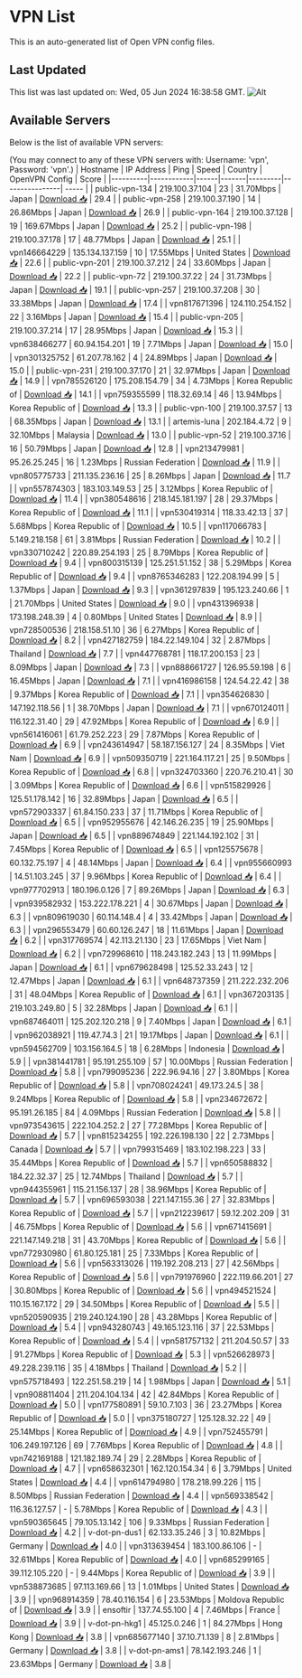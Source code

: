# VPN List

This is an auto-generated list of Open VPN config files.

## Last Updated

This list was last updated on: Wed, 05 Jun 2024 16:38:58 GMT.
![Alt](https://repobeats.axiom.co/api/embed/186b98318ef1479477931607c1ad7d823f12451f.svg "Repobeats analytics image")

## Available Servers

Below is the list of available VPN servers:

(You may connect to any of these VPN servers with: Username: 'vpn', Password: 'vpn'.)
| Hostname | IP Address | Ping | Speed | Country | OpenVPN Config | Score |
|----------|------------|------|-------|---------|----------------| ----- |
| public-vpn-134 | 219.100.37.104 | 23 | 31.70Mbps | Japan | [Download 📥](./configs/server_0_JP.ovpn) | 29.4 |
| public-vpn-258 | 219.100.37.190 | 14 | 26.86Mbps | Japan | [Download 📥](./configs/server_1_JP.ovpn) | 26.9 |
| public-vpn-164 | 219.100.37.128 | 19 | 169.67Mbps | Japan | [Download 📥](./configs/server_2_JP.ovpn) | 25.2 |
| public-vpn-198 | 219.100.37.178 | 17 | 48.77Mbps | Japan | [Download 📥](./configs/server_3_JP.ovpn) | 25.1 |
| vpn146664229 | 135.134.137.159 | 10 | 17.55Mbps | United States | [Download 📥](./configs/server_4_US.ovpn) | 22.6 |
| public-vpn-201 | 219.100.37.212 | 24 | 33.60Mbps | Japan | [Download 📥](./configs/server_5_JP.ovpn) | 22.2 |
| public-vpn-72 | 219.100.37.22 | 24 | 31.73Mbps | Japan | [Download 📥](./configs/server_6_JP.ovpn) | 19.1 |
| public-vpn-257 | 219.100.37.208 | 30 | 33.38Mbps | Japan | [Download 📥](./configs/server_7_JP.ovpn) | 17.4 |
| vpn817671396 | 124.110.254.152 | 22 | 3.16Mbps | Japan | [Download 📥](./configs/server_8_JP.ovpn) | 15.4 |
| public-vpn-205 | 219.100.37.214 | 17 | 28.95Mbps | Japan | [Download 📥](./configs/server_9_JP.ovpn) | 15.3 |
| vpn638466277 | 60.94.154.201 | 19 | 7.71Mbps | Japan | [Download 📥](./configs/server_10_JP.ovpn) | 15.0 |
| vpn301325752 | 61.207.78.162 | 4 | 24.89Mbps | Japan | [Download 📥](./configs/server_11_JP.ovpn) | 15.0 |
| public-vpn-231 | 219.100.37.170 | 21 | 32.97Mbps | Japan | [Download 📥](./configs/server_12_JP.ovpn) | 14.9 |
| vpn785526120 | 175.208.154.79 | 34 | 4.73Mbps | Korea Republic of | [Download 📥](./configs/server_13_KR.ovpn) | 14.1 |
| vpn759355599 | 118.32.69.14 | 46 | 13.94Mbps | Korea Republic of | [Download 📥](./configs/server_14_KR.ovpn) | 13.3 |
| public-vpn-100 | 219.100.37.57 | 13 | 68.35Mbps | Japan | [Download 📥](./configs/server_15_JP.ovpn) | 13.1 |
| artemis-luna | 202.184.4.72 | 9 | 32.10Mbps | Malaysia | [Download 📥](./configs/server_16_MY.ovpn) | 13.0 |
| public-vpn-52 | 219.100.37.16 | 16 | 50.79Mbps | Japan | [Download 📥](./configs/server_17_JP.ovpn) | 12.8 |
| vpn213479981 | 95.26.25.245 | 16 | 1.23Mbps | Russian Federation | [Download 📥](./configs/server_18_RU.ovpn) | 11.9 |
| vpn805775733 | 211.135.236.16 | 25 | 8.26Mbps | Japan | [Download 📥](./configs/server_19_JP.ovpn) | 11.7 |
| vpn557874303 | 183.103.149.53 | 25 | 3.12Mbps | Korea Republic of | [Download 📥](./configs/server_20_KR.ovpn) | 11.4 |
| vpn380548616 | 218.145.181.197 | 28 | 29.37Mbps | Korea Republic of | [Download 📥](./configs/server_21_KR.ovpn) | 11.1 |
| vpn530419314 | 118.33.42.13 | 37 | 5.68Mbps | Korea Republic of | [Download 📥](./configs/server_22_KR.ovpn) | 10.5 |
| vpn117066783 | 5.149.218.158 | 61 | 3.81Mbps | Russian Federation | [Download 📥](./configs/server_23_RU.ovpn) | 10.2 |
| vpn330710242 | 220.89.254.193 | 25 | 8.79Mbps | Korea Republic of | [Download 📥](./configs/server_24_KR.ovpn) | 9.4 |
| vpn800315139 | 125.251.51.152 | 38 | 5.29Mbps | Korea Republic of | [Download 📥](./configs/server_25_KR.ovpn) | 9.4 |
| vpn8765346283 | 122.208.194.99 | 5 | 1.37Mbps | Japan | [Download 📥](./configs/server_26_JP.ovpn) | 9.3 |
| vpn361297839 | 195.123.240.66 | 1 | 21.70Mbps | United States | [Download 📥](./configs/server_27_US.ovpn) | 9.0 |
| vpn431396938 | 173.198.248.39 | 4 | 0.80Mbps | United States | [Download 📥](./configs/server_28_US.ovpn) | 8.9 |
| vpn728500536 | 218.158.51.10 | 36 | 6.27Mbps | Korea Republic of | [Download 📥](./configs/server_29_KR.ovpn) | 8.2 |
| vpn427182759 | 184.22.149.104 | 32 | 2.87Mbps | Thailand | [Download 📥](./configs/server_30_TH.ovpn) | 7.7 |
| vpn447768781 | 118.17.200.153 | 23 | 8.09Mbps | Japan | [Download 📥](./configs/server_31_JP.ovpn) | 7.3 |
| vpn888661727 | 126.95.59.198 | 6 | 16.45Mbps | Japan | [Download 📥](./configs/server_32_JP.ovpn) | 7.1 |
| vpn416986158 | 124.54.22.42 | 38 | 9.37Mbps | Korea Republic of | [Download 📥](./configs/server_33_KR.ovpn) | 7.1 |
| vpn354626830 | 147.192.118.56 | 1 | 38.70Mbps | Japan | [Download 📥](./configs/server_34_JP.ovpn) | 7.1 |
| vpn670124011 | 116.122.31.40 | 29 | 47.92Mbps | Korea Republic of | [Download 📥](./configs/server_35_KR.ovpn) | 6.9 |
| vpn561416061 | 61.79.252.223 | 29 | 7.87Mbps | Korea Republic of | [Download 📥](./configs/server_36_KR.ovpn) | 6.9 |
| vpn243614947 | 58.187.156.127 | 24 | 8.35Mbps | Viet Nam | [Download 📥](./configs/server_37_VN.ovpn) | 6.9 |
| vpn509350719 | 221.164.117.21 | 25 | 9.50Mbps | Korea Republic of | [Download 📥](./configs/server_38_KR.ovpn) | 6.8 |
| vpn324703360 | 220.76.210.41 | 30 | 3.09Mbps | Korea Republic of | [Download 📥](./configs/server_39_KR.ovpn) | 6.6 |
| vpn515829926 | 125.51.178.142 | 16 | 32.89Mbps | Japan | [Download 📥](./configs/server_40_JP.ovpn) | 6.5 |
| vpn572903337 | 61.84.150.233 | 37 | 11.71Mbps | Korea Republic of | [Download 📥](./configs/server_41_KR.ovpn) | 6.5 |
| vpn952955676 | 42.146.26.235 | 19 | 25.90Mbps | Japan | [Download 📥](./configs/server_42_JP.ovpn) | 6.5 |
| vpn889674849 | 221.144.192.102 | 31 | 7.45Mbps | Korea Republic of | [Download 📥](./configs/server_43_KR.ovpn) | 6.5 |
| vpn125575678 | 60.132.75.197 | 4 | 48.14Mbps | Japan | [Download 📥](./configs/server_44_JP.ovpn) | 6.4 |
| vpn955660993 | 14.51.103.245 | 37 | 9.96Mbps | Korea Republic of | [Download 📥](./configs/server_45_KR.ovpn) | 6.4 |
| vpn977702913 | 180.196.0.126 | 7 | 89.26Mbps | Japan | [Download 📥](./configs/server_46_JP.ovpn) | 6.3 |
| vpn939582932 | 153.222.178.221 | 4 | 30.67Mbps | Japan | [Download 📥](./configs/server_47_JP.ovpn) | 6.3 |
| vpn809619030 | 60.114.148.4 | 4 | 33.42Mbps | Japan | [Download 📥](./configs/server_48_JP.ovpn) | 6.3 |
| vpn296553479 | 60.60.126.247 | 18 | 11.61Mbps | Japan | [Download 📥](./configs/server_49_JP.ovpn) | 6.2 |
| vpn317769574 | 42.113.21.130 | 23 | 17.65Mbps | Viet Nam | [Download 📥](./configs/server_50_VN.ovpn) | 6.2 |
| vpn729968610 | 118.243.182.243 | 13 | 11.99Mbps | Japan | [Download 📥](./configs/server_51_JP.ovpn) | 6.1 |
| vpn679628498 | 125.52.33.243 | 12 | 12.47Mbps | Japan | [Download 📥](./configs/server_52_JP.ovpn) | 6.1 |
| vpn648737359 | 211.222.232.206 | 31 | 48.04Mbps | Korea Republic of | [Download 📥](./configs/server_53_KR.ovpn) | 6.1 |
| vpn367203135 | 219.103.249.80 | 5 | 32.28Mbps | Japan | [Download 📥](./configs/server_54_JP.ovpn) | 6.1 |
| vpn687464011 | 125.202.120.218 | 9 | 7.40Mbps | Japan | [Download 📥](./configs/server_55_JP.ovpn) | 6.1 |
| vpn962038921 | 119.47.74.3 | 21 | 19.17Mbps | Japan | [Download 📥](./configs/server_56_JP.ovpn) | 6.1 |
| vpn594562709 | 103.156.164.5 | 18 | 6.28Mbps | Indonesia | [Download 📥](./configs/server_57_ID.ovpn) | 5.9 |
| vpn381441781 | 95.191.255.109 | 57 | 10.00Mbps | Russian Federation | [Download 📥](./configs/server_58_RU.ovpn) | 5.8 |
| vpn799095236 | 222.96.94.16 | 27 | 3.80Mbps | Korea Republic of | [Download 📥](./configs/server_59_KR.ovpn) | 5.8 |
| vpn708024241 | 49.173.24.5 | 38 | 9.24Mbps | Korea Republic of | [Download 📥](./configs/server_60_KR.ovpn) | 5.8 |
| vpn234672672 | 95.191.26.185 | 84 | 4.09Mbps | Russian Federation | [Download 📥](./configs/server_61_RU.ovpn) | 5.8 |
| vpn973543615 | 222.104.252.2 | 27 | 77.28Mbps | Korea Republic of | [Download 📥](./configs/server_62_KR.ovpn) | 5.7 |
| vpn815234255 | 192.226.198.130 | 22 | 2.73Mbps | Canada | [Download 📥](./configs/server_63_CA.ovpn) | 5.7 |
| vpn799315469 | 183.102.198.223 | 33 | 35.44Mbps | Korea Republic of | [Download 📥](./configs/server_64_KR.ovpn) | 5.7 |
| vpn650588832 | 184.22.32.37 | 25 | 12.74Mbps | Thailand | [Download 📥](./configs/server_65_TH.ovpn) | 5.7 |
| vpn944355961 | 115.21.156.137 | 28 | 38.96Mbps | Korea Republic of | [Download 📥](./configs/server_66_KR.ovpn) | 5.7 |
| vpn696593038 | 221.147.155.36 | 27 | 32.83Mbps | Korea Republic of | [Download 📥](./configs/server_67_KR.ovpn) | 5.7 |
| vpn212239617 | 59.12.202.209 | 31 | 46.75Mbps | Korea Republic of | [Download 📥](./configs/server_68_KR.ovpn) | 5.6 |
| vpn671415691 | 221.147.149.218 | 31 | 43.70Mbps | Korea Republic of | [Download 📥](./configs/server_69_KR.ovpn) | 5.6 |
| vpn772930980 | 61.80.125.181 | 25 | 7.33Mbps | Korea Republic of | [Download 📥](./configs/server_70_KR.ovpn) | 5.6 |
| vpn563313026 | 119.192.208.213 | 27 | 42.56Mbps | Korea Republic of | [Download 📥](./configs/server_71_KR.ovpn) | 5.6 |
| vpn791976960 | 222.119.66.201 | 27 | 30.80Mbps | Korea Republic of | [Download 📥](./configs/server_72_KR.ovpn) | 5.6 |
| vpn494521524 | 110.15.167.172 | 29 | 34.50Mbps | Korea Republic of | [Download 📥](./configs/server_73_KR.ovpn) | 5.5 |
| vpn520590935 | 219.240.124.190 | 28 | 43.28Mbps | Korea Republic of | [Download 📥](./configs/server_74_KR.ovpn) | 5.4 |
| vpn943280743 | 49.165.123.116 | 37 | 22.53Mbps | Korea Republic of | [Download 📥](./configs/server_75_KR.ovpn) | 5.4 |
| vpn581757132 | 211.204.50.57 | 33 | 91.27Mbps | Korea Republic of | [Download 📥](./configs/server_76_KR.ovpn) | 5.3 |
| vpn526628973 | 49.228.239.116 | 35 | 4.18Mbps | Thailand | [Download 📥](./configs/server_77_TH.ovpn) | 5.2 |
| vpn575718493 | 122.251.58.219 | 14 | 1.98Mbps | Japan | [Download 📥](./configs/server_78_JP.ovpn) | 5.1 |
| vpn908811404 | 211.204.104.134 | 42 | 42.84Mbps | Korea Republic of | [Download 📥](./configs/server_79_KR.ovpn) | 5.0 |
| vpn177580891 | 59.10.7.103 | 36 | 23.27Mbps | Korea Republic of | [Download 📥](./configs/server_80_KR.ovpn) | 5.0 |
| vpn375180727 | 125.128.32.22 | 49 | 25.14Mbps | Korea Republic of | [Download 📥](./configs/server_81_KR.ovpn) | 4.9 |
| vpn752455791 | 106.249.197.126 | 69 | 7.76Mbps | Korea Republic of | [Download 📥](./configs/server_82_KR.ovpn) | 4.8 |
| vpn742169188 | 121.182.189.74 | 29 | 2.28Mbps | Korea Republic of | [Download 📥](./configs/server_83_KR.ovpn) | 4.7 |
| vpn658632301 | 162.120.154.34 | 6 | 3.79Mbps | United States | [Download 📥](./configs/server_84_US.ovpn) | 4.4 |
| vpn614794980 | 178.218.99.226 | 115 | 8.50Mbps | Russian Federation | [Download 📥](./configs/server_85_RU.ovpn) | 4.4 |
| vpn569338542 | 116.36.127.57 | - | 5.78Mbps | Korea Republic of | [Download 📥](./configs/server_86_KR.ovpn) | 4.3 |
| vpn590365645 | 79.105.13.142 | 106 | 9.33Mbps | Russian Federation | [Download 📥](./configs/server_87_RU.ovpn) | 4.2 |
| v-dot-pn-dus1 | 62.133.35.246 | 3 | 10.82Mbps | Germany | [Download 📥](./configs/server_88_DE.ovpn) | 4.0 |
| vpn313639454 | 183.100.86.106 | - | 32.61Mbps | Korea Republic of | [Download 📥](./configs/server_89_KR.ovpn) | 4.0 |
| vpn685299165 | 39.112.105.220 | - | 9.44Mbps | Korea Republic of | [Download 📥](./configs/server_90_KR.ovpn) | 3.9 |
| vpn538873685 | 97.113.169.66 | 13 | 1.01Mbps | United States | [Download 📥](./configs/server_91_US.ovpn) | 3.9 |
| vpn968914359 | 78.40.116.154 | 6 | 23.53Mbps | Moldova Republic of | [Download 📥](./configs/server_92_MD.ovpn) | 3.9 |
| ensoftir | 137.74.55.100 | 4 | 7.46Mbps | France | [Download 📥](./configs/server_93_FR.ovpn) | 3.9 |
| v-dot-pn-hkg1 | 45.125.0.246 | 1 | 84.27Mbps | Hong Kong | [Download 📥](./configs/server_94_HK.ovpn) | 3.8 |
| vpn685677140 | 37.10.71.139 | 8 | 2.81Mbps | Germany | [Download 📥](./configs/server_95_DE.ovpn) | 3.8 |
| v-dot-pn-ams1 | 78.142.193.246 | 1 | 23.63Mbps | Germany | [Download 📥](./configs/server_96_DE.ovpn) | 3.8 |
